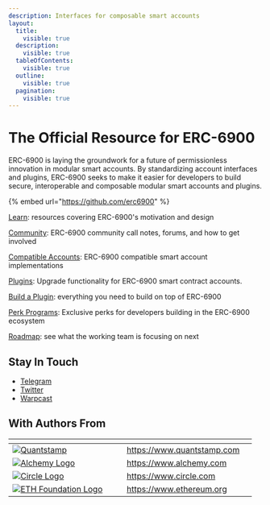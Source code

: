 ```yaml
---
description: Interfaces for composable smart accounts
layout:
  title:
    visible: true
  description:
    visible: true
  tableOfContents:
    visible: true
  outline:
    visible: true
  pagination:
    visible: true
---
```


# The Official Resource for ERC-6900

ERC-6900 is laying the groundwork for a future of permissionless innovation in modular smart accounts. By standardizing account interfaces and plugins, ERC-6900 seeks to make it easier for developers to build secure, interoperable and composable modular smart accounts and plugins.

{% embed url="https://github.com/erc6900" %}

[Learn](learn/): resources covering ERC-6900's motivation and design

[Community](community.md): ERC-6900 community call notes, forums, and how to get involved

[Compatible Accounts](compatible-accounts.md): ERC-6900 compatible smart account implementations

[Plugins](plugins/): Upgrade functionality for ERC-6900 smart contract accounts.

[Build a Plugin](build-a-plugin.md): everything you need to build on top of ERC-6900

[Perk Programs](perk-programs.md): Exclusive perks for developers building in the ERC-6900 ecosystem

[Roadmap](https://github.com/orgs/erc6900/projects/1): see what the working team is focusing on next

## Stay In Touch

* [Telegram](https://t.me/+KfB9WuhKDgk5YzIx)
* [Twitter](https://twitter.com/erc6900)
* [Warpcast](https://warpcast.com/erc6900)&#x20;

## With Authors From

<table data-column-title-hidden data-view="cards"><thead><tr><th></th><th data-hidden></th><th data-hidden></th><th data-hidden data-card-target data-type="content-ref"></th><th data-hidden data-card-cover data-type="files"></th></tr></thead><tbody><tr><td><a href="https://www.quantstamp.com"><picture><source srcset=".gitbook/assets/quantstamp-logo-on-dark.svg" media="(prefers-color-scheme: dark)"><img src="https://files.gitbook.com/v0/b/gitbook-x-prod.appspot.com/o/spaces%2FImI9L0KXrv1O4bMTE21k%2Fuploads%2F1XePOY6U2oUU0N69ucsB%2Fquanstamp-logo-on-light.svg?alt=media&#x26;token=a0d61373-40df-43ae-bbde-affc11507f1c" alt="Quantstamp"></picture></a></td><td></td><td></td><td><a href="https://www.quantstamp.com">https://www.quantstamp.com</a></td><td></td></tr><tr><td><a href="https://www.alchemy.com"><picture><source srcset=".gitbook/assets/alchemy-logo-white.png" media="(prefers-color-scheme: dark)"><img src="https://files.gitbook.com/v0/b/gitbook-x-prod.appspot.com/o/spaces%2FImI9L0KXrv1O4bMTE21k%2Fuploads%2FzQq2looZUut1yU9kV9fD%2Falchemy-logo-blue-gradient.png?alt=media&#x26;token=5cbd91f0-eae0-4bc9-92ba-790016af4e75" alt="Alchemy Logo"></picture></a></td><td></td><td></td><td><a href="https://www.alchemy.com">https://www.alchemy.com</a></td><td></td></tr><tr><td><a href="https://www.circle.com"><picture><source srcset=".gitbook/assets/circle-logo-ondark.svg" media="(prefers-color-scheme: dark)"><img src="https://files.gitbook.com/v0/b/gitbook-x-prod.appspot.com/o/spaces%2FImI9L0KXrv1O4bMTE21k%2Fuploads%2Fhg7RltAL02e1gxtrv1eN%2Fcircle-logo.png?alt=media&#x26;token=869b26da-72f1-4535-a7ed-c3884eb570ae" alt="Circle Logo"></picture></a></td><td></td><td></td><td><a href="https://www.circle.com">https://www.circle.com</a></td><td></td></tr><tr><td><a href="https://www.ethereum.org"><picture><source srcset=".gitbook/assets/eth-foundation-on-dark.png" media="(prefers-color-scheme: dark)"><img src="https://files.gitbook.com/v0/b/gitbook-x-prod.appspot.com/o/spaces%2FImI9L0KXrv1O4bMTE21k%2Fuploads%2F519ATIWdHSZ5A28WkIqv%2Feth-foundation.webp?alt=media&#x26;token=c031eb93-9b8a-453b-b76e-0d3aa96c51e2" alt="ETH Foundation Logo"></picture></a></td><td></td><td></td><td><a href="https://www.ethereum.org">https://www.ethereum.org</a></td><td></td></tr></tbody></table>

